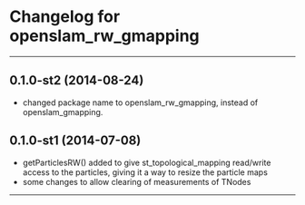 Changelog for openslam_rw_gmapping
=========================================

-----------------------------------------

0.1.0-st2 (2014-08-24)
------------------
* changed package name to openslam_rw_gmapping, instead of openslam_gmapping.

0.1.0-st1 (2014-07-08)
------------------
* getParticlesRW() added to give st_topological_mapping read/write access to the particles, giving it a way to resize the particle maps
* some changes to allow clearing of measurements of TNodes

-----------------------------------------